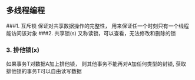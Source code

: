## 多线程编程
###1. 互斥锁
保证对共享数据操作的完整性， 用来保证任一个时刻只有一个线程能访问该对象
###2. 共享锁(s)
又称读锁，可以查看，无法修改和删除的锁
### 3. 排他锁(x)
如果事务T对数据A加上排他锁， 则其他事务不能再对A加任何类型的封锁, 获取
排他锁的事务T可以自由读写数据

